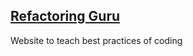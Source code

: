 
## [Refactoring Guru](https://refactoring.guru/smells/switch-statements)
Website to teach best practices of coding
